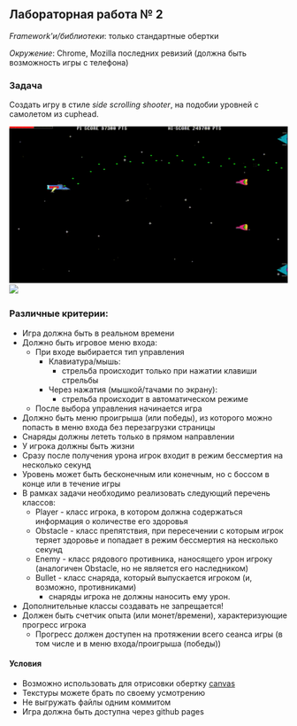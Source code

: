## Лабораторная работа № 2

*Framework'и/библиотеки*: только стандартные обертки

*Окружение*: Chrome, Mozilla последних ревизий (должна быть возможность игры с телефона)

### Задача
Создать игру в стиле *side scrolling shooter*, на подобии уровней с самолетом из cuphead.

![](n0lQZE.gif)
![](hilda-berg-cuphead-gif.gif)

### Различные критерии:
- Игра должна быть в реальном времени
- Должно быть игровое меню входа:
  - При входе выбирается тип управления
    - Клавиатура/мышь:
        - стрельба происходит только при нажатии клавиши стрельбы
    - Через нажатия (мышкой/тачами по экрану):
        - стрельба происходит в автоматическом режиме
  - После выбора управления начинается игра
- Должно быть меню проигрыша (или победы), из которого можно попасть в меню входа без перезагрузки страницы
- Снаряды должны лететь только в прямом направлении
- У игрока должны быть жизни
- Сразу после получения урона игрок входит в режим бессмертия на несколько секунд
- Уровень может быть бесконечным или конечным, но с боссом в конце или в течение игры
- В рамках задачи необходимо реализовать следующий перечень классов:
    - Player - класс игрока, в котором должна содержаться информация о количестве его здоровья
    - Obstacle - класс препятствия, при пересечении с которым игрок теряет здоровье и попадает в режим бессмертия на несколько секунд
    - Enemy - класс рядового противника, наносящего урон игроку (аналогичен Obstacle, но не является его наследником)
    - Bullet - класс снаряда, который выпускается игроком (и, возможно, противниками)
      - снаряды игрока не должны наносить ему урон. 
- Дополнительные классы создавать не запрещается!
- Должен быть счетчик опыта (или монет/времени), характеризующие прогресс игрока
  - Прогресс должен доступен на протяжении всего сеанса игры (в том числе и в меню входа/проигрыша (победы))

#### Условия
- Возможно использовать для отрисовки обертку [canvas](https://developer.mozilla.org/ru/docs/Web/API/Canvas_API/Tutorial)
- Текстуры можете брать по своему усмотрению
- Не выгружать файлы одним коммитом
- Игра должна быть доступна через github pages
